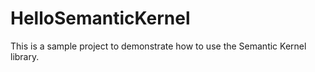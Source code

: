 # HelloSemanticKernel

This is a sample project to demonstrate how to use the Semantic Kernel library.
